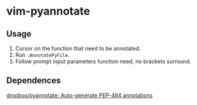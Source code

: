 # vim-pyannotate

## Usage

1. Cursor on the function that need to be annotated.
2. Run `:AnnotatePyFile`.
3. Follow prompt input parameters function need, no brackets surround.

## Dependences

[dropbox/pyannotate: Auto-generate PEP-484 annotations](https://github.com/dropbox/pyannotate)
